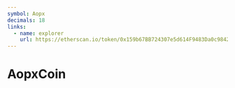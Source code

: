```yaml
---
symbol: Aopx
decimals: 18
links:
  - name: explorer
    url: https://etherscan.io/token/0x159b67BB724307e5d614F9483Da0c9842e74Db88
---
```


# AopxCoin
